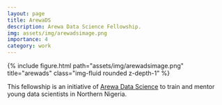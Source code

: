 ```yaml
---
layout: page
title: ArewaDS
description: Arewa Data Science Fellowship.
img: assets/img/arewadsimage.png
importance: 4
category: work
---
```


<div class="row justify-content-sm-center">
    <div class="col-sm-12 mt-3 mt-md-0">
        {% include figure.html path="assets/img/arewadsimage.png" title="arewads" class="img-fluid rounded z-depth-1" %}
    </div>
</div>

This fellowship is an initiative of <a href="https://arewadatascience.github.io/">Arewa Data Science</a> to train and mentor young data scientists in Northern Nigeria. 